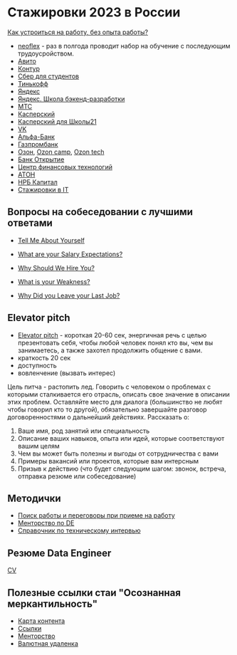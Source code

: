 # Стажировки 2023 в России
[Как устроиться на работу, без опыта работы?](https://www.youtube.com/watch?v=ES8OpcxjiPc&ab_channel=BadKings)
- [neoflex](https://edu.neoflex.ru/) - раз в полгода проводит набор на обучение с последующим трудоусройством.
- [Авито](https://start.avito.ru/)
- [Контур](https://kontur.ru/education/programs/intern)
- [Сбер для студентов](https://sbergraduate.ru/sberseasons-moscow/)
- [Тинькофф](https://fintech.tinkoff.ru/)
- [Яндекс](https://yandex.ru/yaintern/)
- [Яндекс. Школа бэкенд-разработки](https://academy.yandex.ru/schools/backend)
- [МТС](https://job.mts.ru/internship)
- [Касперский](https://safeboard.kaspersky.ru/)
- [Касперский для Школы21](https://safeboard.kaspersky.ru/?utm_source=career_day&utm_medium=school21)
- [VK](https://internship.vk.company/internship)
- [Альфа-Банк](https://job.alfabank.ru/start-career)
- [Газпромбанк](https://gpb.fut.ru/levelup?utm_source=fut&utm_medium=mail&utm_campaign=organic&utm_content=predreg)
- [Озон](https://job.ozon.ru/internships/), [Ozon camp](https://ozoncamp.pro/?utm_source=ozon&utm_medium=vk&utm_campaign=summercamp), [Ozon tech](https://ozon.tech/routestart)
- [Банк Открытие](https://talent.open.ru/internship)
- [Центр финансовых технологий](https://team.cft.ru/start/school)
- [АТОН](https://www.aton.ru/about/career/ittp/?utm_medium=indiv_mail&utm_source=fut&utm_campaign=294428658&utm_content=2023-04-05+13%3A30%3A00)
- [НРБ Капитал](https://changellenge.com/event/nrb_capital/)
- [Стажировки в IT](https://changellenge.com/vacancy/filter/indystry-is-it/apply/)

## Вопросы на собеседовании с лучшими ответами
- [Tell Me About Yourself](https://www.youtube.com/watch?v=TQHW7gGjrCQ&ab_channel=TheCompaniesExpert)

- [What are your Salary Expectations?](https://www.youtube.com/watch?v=WChxbBSlWnQ&ab_channel=TheCompaniesExpert)
- [Why Should We Hire You?](https://www.youtube.com/watch?v=WQ6snVCCgt4&t=4s&ab_channel=TheCompaniesExpert)
- [What is your Weakness?](https://www.youtube.com/watch?v=yzWo8EXsfTs&ab_channel=TheCompaniesExpert)
- [Why Did you Leave your Last Job?](https://www.youtube.com/watch?v=ofTfvFcj5ok&ab_channel=TheCompaniesExpert)

## Elevator pitch
- [Elevator pitch](https://www.youtube.com/watch?v=25ZvqrascRc&ab_channel=TorontoRaptors) - короткая 20-60 сек, энергичная речь с целью презентовать себя, чтобы  любой человек понял кто вы, чем вы занимаетесь, а также захотел продолжить общение с вами.
- краткость 20 сек
- доступность
- вовленчение (вызвать интерес)

Цель питча - растопить лед. Говорить с человеком о проблемах с которыми сталкивается его отрасль, описать свое значение в описании этих проблем. Оставляйте место для диалога (большинство не любят чтобы говорил кто то другой), обязательно завершайте разговор договоренностями о дальнейший действиях.
Рассказать о:
1) Ваше имя, род занятий или специальность
2) Описание ваших навыков, опыта или идей, которые соответствуют вашим целям
3) Чем вы может быть полезны и выгоды от сотрудничества с вами
4) Примеры вакансий или проектов, которые вам интерсным
5) Призыв к действию (что будет следующим шагом: звонок, встреча, отправка резюме или собеседование)

## Методички
- [Поиск работы и переговоры при приеме на работу](https://btseytlin.github.io/intro.html)
- [Менторство по DE](https://razvodov-mentorship-de.notion.site/razvodov-mentorship-de/Mentorship-on-DE-2bdd4bfdbcb745a9b3bf71aeaa4da18c)
- [Справочник по техническому интервью](https://www.techinterviewhandbook.org/)

## Резюме Data Engineer
[CV](https://docs.google.com/document/d/1tYi0s7yNsGl_Xts5CrHDegLvAtlHtz7jPSp074MfCyI/edit#heading=h.rr0cd0we5zlc)

## Полезные ссылки стаи "Осознанная меркантильность"
- [Карта контента](https://telegra.ph/Karta-kontenta-10-11#%D0%92%D0%B5%D1%81%D1%8C-%D0%BA%D0%BE%D0%BD%D1%82%D0%B5%D0%BD%D1%82-%D0%BF%D0%BE-%D1%82%D0%B5%D0%BC%D0%B0%D0%BC-(%D0%B2-%D1%80%D0%B0%D0%B1%D0%BE%D1%82%D0%B5))
- [Ссылки](https://telegra.ph/Poleznye-ssylki-stai-Osoznannaya-merkantilnost-07-10)
- [Менторство](https://airtable.com/appDKVMc7eqbJ66JF/shrtaxIYf2T7CcleD/tbl91qwQV2k28mG9a)
- [Валютная удаленка](https://twitter.com/M0rtyMerr/status/1502230397245087747?s=20&t=s4yiIb21Xv41pFpYLTntYA)



